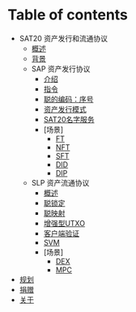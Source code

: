 # Table of contents

* SAT20 资产发行和流通协议
  * [概述](introduce.md)
  * [背景](why.md)
  * SAP 资产发行协议
    * [介绍](issuance/readme.md)
    * [指令](issuance/instruct.md)
    * [聪的编码：序号](issuance/ordinal.md)
    * [资产发行模式](issuance/model.md)
    * [SAT20名字服务](issuance/SNS.md)
    * [场景]
      * [FT](issuance/cases/FT.md)
      * [NFT](issuance/cases/NFT.md)
      * [SFT](issuance/cases/SFT.md)
      * [DID](issuance/cases/DID.md)
      * [DIP](issuance/cases/DIP.md)
  * SLP 资产流通协议
    * [概述](circulation/readme.md)
    * [聪锁定](circulation/satlock.md)
    * [聪映射](circulation/satmapping.md)
    * [增强型UTXO](circulation/enUTXO.md)
    * [客户端验证](circulation/CA.md)
    * [SVM](circulation/SVM.md)
    * [场景]
      * [DEX](circulation/cases/sdex.md)
      * [MPC](circulation/cases/MPC.md)
* [规划](roadmap.md)
* [捐赠](donate.md)
* [关于](about.md)